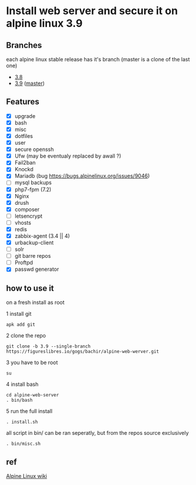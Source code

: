 # Install web server and secure it on alpine linux 3.9

## Branches
each alpine linux stable release has it's branch (master is a clone of the last one)
- [3.8](https://figureslibres.io/gogs/bachir/alpine-web-werver/src/3.8)
- [3.9](https://figureslibres.io/gogs/bachir/alpine-web-werver/src/3.9) ([master](https://figureslibres.io/gogs/bachir/alpine-web-werver))

## Features

- [x] upgrade
- [x] bash
- [x] misc
- [x] dotfiles
- [x] user
- [x] secure openssh
- [x] Ufw (may be eventualy replaced by awall ?)
- [x] Fail2ban
- [x] Knockd
- [x] Mariadb (bug https://bugs.alpinelinux.org/issues/9046)
- [ ] mysql backups
- [x] php7-fpm (7.2)
- [x] Nginx
- [x] drush
- [x] composer
- [ ] letsencrypt
- [ ] vhosts
- [x] redis
- [x] zabbix-agent (3.4 || 4)
- [x] urbackup-client
- [ ] solr
- [ ] git barre repos
- [ ] Proftpd
- [x] passwd generator

## how to use it
on a fresh install
as root

1 install git
```
apk add git
```

2 clone the repo
```
git clone -b 3.9 --single-branch https://figureslibres.io/gogs/bachir/alpine-web-werver.git
```

3 you have to be root
```
su
```

4 install bash
```
cd alpine-web-server
. bin/bash
```

5 run the full install
```
. install.sh
```

all script in bin/ can be ran seperatly, but from the repos source exclusively
```
. bin/misc.sh
```

## ref
[Alpine Linux wiki](https://wiki.alpinelinux.org)
